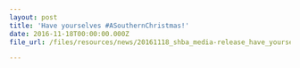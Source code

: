 ```yaml
---
layout: post
title: 'Have yourselves #ASouthernChristmas!'
date: 2016-11-18T00:00:00.000Z
file_url: /files/resources/news/20161118_shba_media-release_have_yourselves_a_southern_christmas.pdf

---
```

